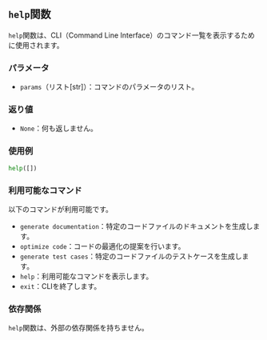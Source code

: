 ## `help`関数

`help`関数は、CLI（Command Line Interface）のコマンド一覧を表示するために使用されます。

### パラメータ

- `params`（リスト[str]）：コマンドのパラメータのリスト。

### 返り値

- `None`：何も返しません。

### 使用例

```python
help([])
```

### 利用可能なコマンド

以下のコマンドが利用可能です。

- `generate documentation`：特定のコードファイルのドキュメントを生成します。
- `optimize code`：コードの最適化の提案を行います。
- `generate test cases`：特定のコードファイルのテストケースを生成します。
- `help`：利用可能なコマンドを表示します。
- `exit`：CLIを終了します。

### 依存関係

`help`関数は、外部の依存関係を持ちません。